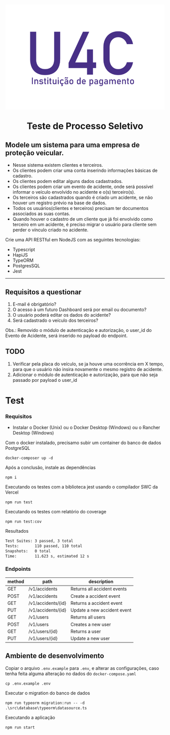 <h1 align="center">

![U4C](https://raw.githubusercontent.com/newerton/u4c-test-vehicle-protection/main/images/logo.png)

  <a>
    Teste de Processo Seletivo
  </a>
</h1>

## Modele um sistema para uma empresa de proteção veicular.

- Nesse sistema existem clientes e terceiros.
- Os clientes podem criar uma conta inserindo informações básicas de cadastro.
- Os clientes podem editar alguns dados cadastrados.
- Os clientes podem criar um evento de acidente, onde será possível informar o veículo envolvido no acidente e o(s) terceiro(s).
- Os terceiros são cadastrados quando é criado um acidente, se não houver um registro prévio na base de dados.
- Todos os usuários(clientes e terceiros) precisam ter documentos associados as suas contas.
- Quando houver o cadastro de um cliente que já foi envolvido como terceiro em um acidente, é preciso migrar o usuário para cliente sem perder o vínculo criado no acidente.

Crie uma API RESTful em NodeJS com as seguintes tecnologias:

- Typescript
- HapiJS
- TypeORM
- PostgresSQL
- Jest

---

## Requisitos a questionar

1. E-mail é obrigatório?
2. O acesso à um futuro Dashboard será por email ou documento?
3. O usuário poderá editar os dados do acidente?
4. Será cadastrado o veículo dos terceiros?

Obs.: Removido o módulo de autenticação e autorização, o user_id do Evento de Acidente, será inserido no payload do endpoint.

## TODO

1. Verificar pela placa do veículo, se ja houve uma ocorrência em X tempo, para que o usuário não insira novamente o mesmo registro de acidente.
2. Adicionar o módulo de autenticação e autorização, para que não seja passado por payload o user_id

# Test

### Requisitos

- Instalar o Docker (Unix) ou o Docker Desktop (Windows) ou o Rancher Desktop (Windows)

Com o docker instalado, precisamo subir um container do banco de dados PostgreSQL

```cli
docker-composer up -d
```

Após a conclusão, instale as dependências
```cli
npm i
```

Executando os testes com a biblioteca jest usando o compilador SWC da Vercel

```cli
npm run test
```

Executando os testes com relatório do coverage

```cli
npm run test:cov
```

Resultados
```
Test Suites: 3 passed, 3 total
Tests:       110 passed, 110 total
Snapshots:   0 total
Time:        11.623 s, estimated 12 s
```

### Endpoints

| method | path               | description                 |
| ------ | ------------------ | --------------------------- |
| GET    | /v1/accidents      | Returns all accident events |
| POST   | /v1/accidents      | Create a accident event     |
| GET    | /v1/accidents/{id} | Returns a accident event    |
| PUT    | /v1/accidents/{id} | Update a new accident event |
| GET    | /v1/users          | Returns all users           |
| POST   | /v1/users          | Creates a new user          |
| GET    | /v1/users/{id}     | Returns a user              |
| PUT    | /v1/users/{id}     | Update a new user           |

## Ambiente de desenvolvimento

Copiar o arquivo `.env.example` para `.env`, e alterar as configurações, caso tenha feita alguma alteração no dados do `docker-compose.yaml`
```cli
cp .env.example .env
```
Executar o migration do banco de dados

```cli
npm run typeorm migration:run -- -d .\src\database\typeorm\datasource.ts
```

Executando a aplicação
```cli
npm run start
```
